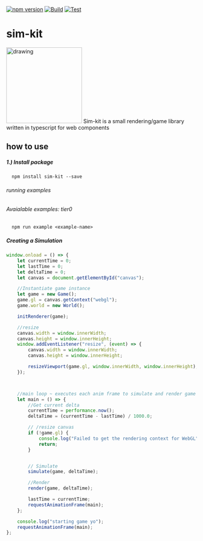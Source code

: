 [![npm version](https://badge.fury.io/js/sim-kit.svg)](https://badge.fury.io/js/sim-kit)
[![Build](https://github.com/timofeji/sim-kit/actions/workflows/build.yml/badge.svg)](https://github.com/timofeji/sim-kit/actions/workflows/build.yml)
[![Test](https://github.com/timofeji/sim-kit/actions/workflows/test.yml/badge.svg)](https://github.com/timofeji/sim-kit/actions/workflows/test.yml)
# sim-kit
<!-- ![perennial](https://user-images.githubusercontent.com/11130291/168183021-e40cf3c5-4648-40f3-9d79-37c6a404aa1a.png)
 -->
<img src="https://user-images.githubusercontent.com/11130291/168183021-e40cf3c5-4648-40f3-9d79-37c6a404aa1a.png" alt="drawing" width="200"/>
Sim-kit is a small rendering/game library written in typescript for web components


## how to use
##### 1.) Install package
```
  npm install sim-kit --save
```


###### running examples
###### Avaialable examples: tier0
```
  npm run example <example-name>
```


##### Creating a Simulation
```typescript
window.onload = () => {
    let currentTime = 0;
    let lastTime = 0;
    let deltaTime = 0;
    let canvas = document.getElementById("canvas");

    //Instantiate game instance
    let game = new Game();
    game.gl = canvas.getContext("webgl");
    game.world = new World();

    initRenderer(game);

    //resize
    canvas.width = window.innerWidth;
    canvas.height = window.innerHeight;
    window.addEventListener("resize", (event) => {
        canvas.width = window.innerWidth;
        canvas.height = window.innerHeight;

        resizeViewport(game.gl, window.innerWidth, window.innerHeight);
    });



    //main loop ~ executes each anim frame to simulate and render game
    let main = () => {
        //Get current delta
        currentTime = performance.now();
        deltaTime = (currentTime - lastTime) / 1000.0;

        // /resize canvas
        if (!game.gl) {
            console.log("Failed to get the rendering context for WebGL");
            return;
        }


        // Simulate
        simulate(game, deltaTime);

        //Render
        render(game, deltaTime);

        lastTime = currentTime;
        requestAnimationFrame(main);
    };

    console.log("starting game yo");
    requestAnimationFrame(main);
};
```



